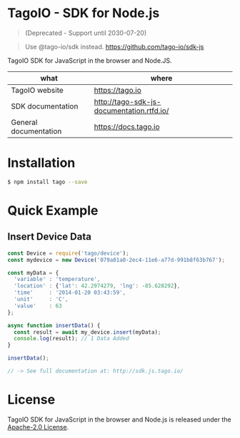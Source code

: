 # TagoIO - SDK for Node.js
> (Deprecated - Support until 2030-07-20)

> Use @tago-io/sdk instead. https://github.com/tago-io/sdk-js

TagoIO SDK for JavaScript in the browser and Node.JS.

| what                  | where                                     |
|-----------------------|-------------------------------------------|
| TagoIO website        | https://tago.io                           |
| SDK documentation     | http://tago-sdk-js-documentation.rtfd.io/ |
| General documentation | https://docs.tago.io                      |

# Installation

```bash
$ npm install tago --save
```

# Quick Example
## Insert Device Data
``` javascript
const Device = require('tago/device');
const mydevice = new Device('079a01a0-2ec4-11e6-a77d-991b8f63b767');

const myData = {
  'variable' : 'temperature',
  'location' : {'lat': 42.2974279, 'lng': -85.628292},
  'time'     : '2014-01-20 03:43:59',
  'unit'     : 'C',
  'value'    : 63
};

async function insertData() {
  const result = await my_device.insert(myData);
  console.log(result); // 1 Data Added
}

insertData();

// -> See full documentation at: http://sdk.js.tago.io/
```

# License

TagoIO SDK for JavaScript in the browser and Node.js is released under the [Apache-2.0 License](https://github.com/tago-io/tago-sdk-js/blob/master/LICENSE.md).
